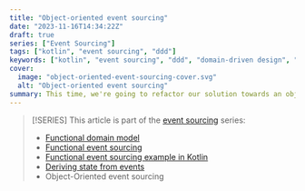 ```yaml
---
title: "Object-oriented event sourcing"
date: "2023-11-16T14:34:22Z"
draft: true
series: ["Event Sourcing"]
tags: ["kotlin", "event sourcing", "ddd"]
keywords: ["kotlin", "event sourcing", "ddd", "domain-driven design", "dddesign"]
cover:
  image: "object-oriented-event-sourcing-cover.svg"
  alt: "Object-oriented event sourcing"
summary: This time, we're going to refactor our solution towards an object-oriented (OOP) style. The finite state machine we implemented previously enables us to take advantage of polymorphic behaviour while sticking to immutability.
---
```


> [!SERIES] This article is part of the [event sourcing](/series/event-sourcing) series:
>
> * [Functional domain model](/functional-domain-model/)
> * [Functional event sourcing](/functional-event-sourcing)
> * [Functional event sourcing example in Kotlin](/functional-event-sourcing-example-in-kotlin/)
> * [Deriving state from events](/deriving-state-from-events/)
> * Object-Oriented event sourcing

<!-- https://excalidraw.com/#json=cKVgrv9mYLKdLEWWg2h9i,0VHkqXpTBsfTyHzGOduhJg -->